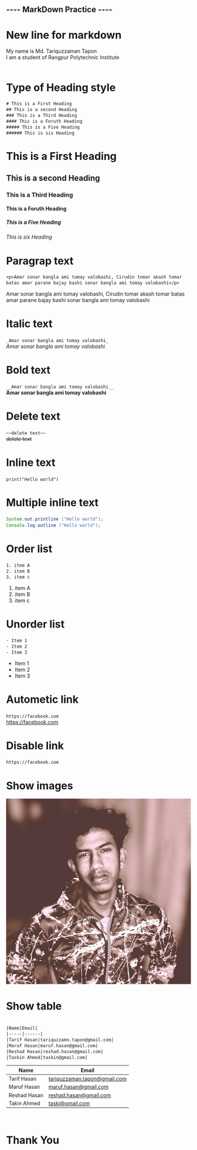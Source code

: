 ##  __---- MarkDown Practice ----__ 


#  __New line for markdown__ 

My name is Md. Tariquzzaman Tapon  
I am a student of Rangpur Polytechnic Institute  
</br>
 # __Type of Heading style__  
  
```
# This is a First Heading
## This is a second Heading 
### This is a Third Heading
#### This is a Foruth Heading
##### This is a Five Heading
###### This is six Heading
```

# This is a First Heading
## This is a second Heading 
### This is a Third Heading
#### This is a Foruth Heading
##### This is a Five Heading
###### This is six Heading

# __Paragrap text__
```
<p>Amar sonar bangla ami tomay valobashi, Cirudin tomar akash tomar batas amar parane bajay bashi sonar bangla ami tomay valobashi</p>
```
<p>Amar sonar bangla ami tomay valobashi, Cirudin tomar akash tomar batas amar parane bajay bashi sonar bangla ami tomay valobashi</p>

# __Italic text__
`_Amar sonar bangla ami tomay valobashi_`  
_Amar sonar bangla ami tomay valobashi_  
# __Bold text__
`__Amar sonar bangla ami tomay valobashi__`  
__Amar sonar bangla ami tomay valobashi__

# __Delete text__
`~~delete text~~`  
~~delete text~~

# __Inline text__

`print("Hello world")`

# __Multiple inline text__
```java
System.out.printline ("Hello world");
Console.log.outline ("Hello world");
```
# __Order list__
```
1. item A
2. item B
3. item c
```


1. item A
2. item B
3. item c
 
# __Unorder list__
```
- Item 1
- Item 2
- Item 3
```
- Item 1
- Item 2
- Item 3

# __Autometic link__
`https://facebook.com`  
https://facebook.com

# __Disable link__
`https://facebook.com`

# __Show images__
![My profile](./images/me.jpg)

# __Show table__
```

|Name|Email|
|-----|------|
|Tarif Hasan|tariquzzamn.tapon@gmail.com|
|Maruf Hasan|maruf.hasan@gmail.com|
|Reshad Hasan|reshad.hasan@gmail.com|
|Taskin Ahmed|taskin@gmail.com|
```

|Name|Email|
|-----|------|
|Tarif Hasan|tariquzzaman.tapon@gmail.com|
|Maruf Hasan|maruf.hasan@gmail.com|
|Reshad Hasan|reshad.hasan@gmail.com|
|Takin Ahmed|taski@gmail.com|
  
  
</br>

# __Thank You__
